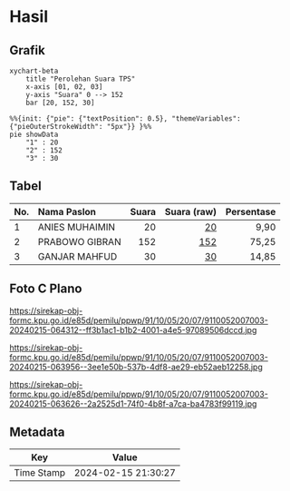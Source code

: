 # Hasil

## Grafik

```mermaid
xychart-beta
    title "Perolehan Suara TPS"
    x-axis [01, 02, 03]
    y-axis "Suara" 0 --> 152
    bar [20, 152, 30]
```

```mermaid
%%{init: {"pie": {"textPosition": 0.5}, "themeVariables": {"pieOuterStrokeWidth": "5px"}} }%%
pie showData
    "1" : 20
    "2" : 152
    "3" : 30
```

## Tabel

| No. | Nama Paslon    | Suara | Suara (raw) | Persentase |
|:--- |:-------------- | -----:| -----------:| ----------:|
| 1   | ANIES MUHAIMIN | 20    | [20][p-1]   | 9,90       |
| 2   | PRABOWO GIBRAN | 152   | [152][p-2]  | 75,25      |
| 3   | GANJAR MAHFUD  | 30    | [30][p-3]   | 14,85      |


[p-1]: https://github.com/gigit-pemilu/pemilu-2024-91-papua/blob/main/pilpres/hitung-suara/sub/91-papua/sub/10-sarmi/sub/05-bonggo/sub/2007-kiren/sub/003-tps/sub/paslon-1.txt
[p-2]: https://github.com/gigit-pemilu/pemilu-2024-91-papua/blob/main/pilpres/hitung-suara/sub/91-papua/sub/10-sarmi/sub/05-bonggo/sub/2007-kiren/sub/003-tps/sub/paslon-2.txt
[p-3]: https://github.com/gigit-pemilu/pemilu-2024-91-papua/blob/main/pilpres/hitung-suara/sub/91-papua/sub/10-sarmi/sub/05-bonggo/sub/2007-kiren/sub/003-tps/sub/paslon-3.txt

## Foto C Plano

https://sirekap-obj-formc.kpu.go.id/e85d/pemilu/ppwp/91/10/05/20/07/9110052007003-20240215-064312--ff3b1ac1-b1b2-4001-a4e5-97089506dccd.jpg

https://sirekap-obj-formc.kpu.go.id/e85d/pemilu/ppwp/91/10/05/20/07/9110052007003-20240215-063956--3ee1e50b-537b-4df8-ae29-eb52aeb12258.jpg

https://sirekap-obj-formc.kpu.go.id/e85d/pemilu/ppwp/91/10/05/20/07/9110052007003-20240215-063626--2a2525d1-74f0-4b8f-a7ca-ba4783f99119.jpg


## Metadata

| Key        | Value               |
| ---------- | ------------------- |
| Time Stamp | 2024-02-15 21:30:27 |



